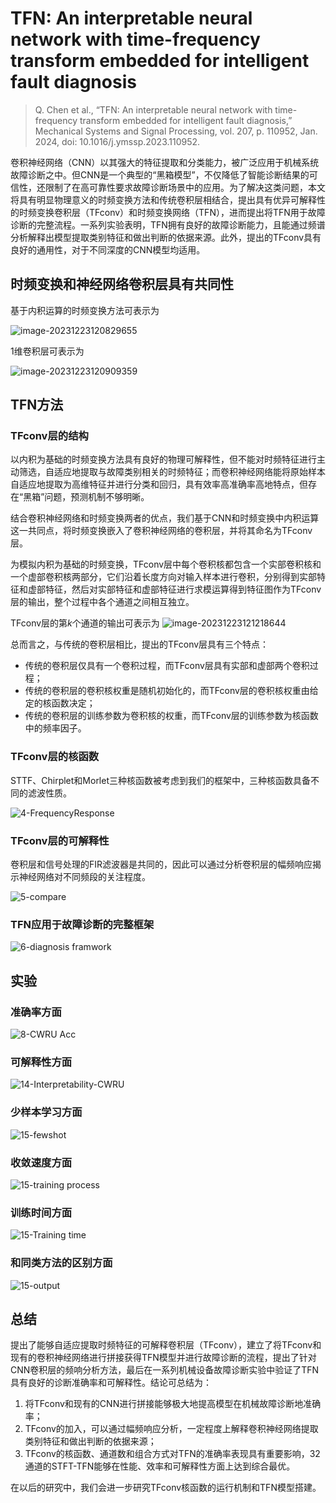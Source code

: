 # TFN: An interpretable neural network with time-frequency transform embedded for intelligent fault diagnosis


> Q. Chen et al., “TFN: An interpretable neural network with time-frequency transform embedded for intelligent fault diagnosis,” Mechanical Systems and Signal Processing, vol. 207, p. 110952, Jan. 2024, doi: 10.1016/j.ymssp.2023.110952.


卷积神经网络（CNN）以其强大的特征提取和分类能力，被广泛应用于机械系统故障诊断之中。但CNN是一个典型的“黑箱模型”，不仅降低了智能诊断结果的可信性，还限制了在高可靠性要求故障诊断场景中的应用。为了解决这类问题，本文将具有明显物理意义的时频变换方法和传统卷积层相结合，提出具有优异可解释性的时频变换卷积层（TFconv）和时频变换网络（TFN），进而提出将TFN用于故障诊断的完整流程。一系列实验表明，TFN拥有良好的故障诊断能力，且能通过频谱分析解释出模型提取类别特征和做出判断的依据来源。此外，提出的TFconv具有良好的通用性，对于不同深度的CNN模型均适用。

## 时频变换和神经网络卷积层具有共同性

基于内积运算的时频变换方法可表示为

![image-20231223120829655](.images/image-20231223120829655.png)

1维卷积层可表示为

![image-20231223120909359](.images/image-20231223120909359.png)

## TFN方法

### TFconv层的结构

以内积为基础的时频变换方法具有良好的物理可解释性，但不能对时频特征进行主动筛选，自适应地提取与故障类别相关的时频特征；而卷积神经网络能将原始样本自适应地提取为高维特征并进行分类和回归，具有效率高准确率高地特点，但存在“黑箱”问题，预测机制不够明晰。

结合卷积神经网络和时频变换两者的优点，我们基于CNN和时频变换中内积运算这一共同点，将时频变换嵌入了卷积神经网络的卷积层，并将其命名为TFconv层。

为模拟内积为基础的时频变换，TFconv层中每个卷积核都包含一个实部卷积核和一个虚部卷积核两部分，它们沿着长度方向对输入样本进行卷积，分别得到实部特征和虚部特征，然后对实部特征和虚部特征进行求模运算得到特征图作为TFconv层的输出，整个过程中各个通道之间相互独立。

TFconv层的第$k$个通道的输出可表示为
![image-20231223121218644](.images/image-20231223121218644.png)

总而言之，与传统的卷积层相比，提出的TFconv层具有三个特点：

* 传统的卷积层仅具有一个卷积过程，而TFconv层具有实部和虚部两个卷积过程；
* 传统的卷积层的卷积核权重是随机初始化的，而TFconv层的卷积核权重由给定的核函数决定；
* 传统的卷积层的训练参数为卷积核的权重，而TFconv层的训练参数为核函数中的频率因子。

### TFconv层的核函数

STTF、Chirplet和Morlet三种核函数被考虑到我们的框架中，三种核函数具备不同的滤波性质。

![4-FrequencyResponse](.images/4-FrequencyResponse.jpg)

### TFconv层的可解释性

卷积层和信号处理的FIR滤波器是共同的，因此可以通过分析卷积层的幅频响应揭示神经网络对不同频段的关注程度。

![5-compare](.images/5-compare.jpg)

### TFN应用于故障诊断的完整框架

![6-diagnosis framwork](.images/6-diagnosis%20framwork.jpg)

## 实验

### 准确率方面

![8-CWRU Acc](.images/8-CWRU%20Acc.jpg)

### 可解释性方面

![14-Interpretability-CWRU](.images/14-Interpretability-CWRU.jpg)

### 少样本学习方面

![15-fewshot](.images/15-fewshot.jpg)

### 收敛速度方面

![15-training process](.images/15-training%20process.jpg)

### 训练时间方面

![15-Training time](.images/15-Training%20time.jpg)

### 和同类方法的区别方面

![15-output](.images/15-output.jpg)

## 总结

提出了能够自适应提取时频特征的可解释卷积层（TFconv），建立了将TFconv和现有的卷积神经网络进行拼接获得TFN模型并进行故障诊断的流程，提出了针对CNN卷积层的频响分析方法，最后在一系列机械设备故障诊断实验中验证了TFN具有良好的诊断准确率和可解释性。结论可总结为：

1. 将TFconv和现有的CNN进行拼接能够极大地提高模型在机械故障诊断地准确率；
2.  TFconv的加入，可以通过幅频响应分析，一定程度上解释卷积神经网络提取类别特征和做出判断的依据来源；
3. TFconv的核函数、通道数和组合方式对TFN的准确率表现具有重要影响，32通道的STFT-TFN能够在性能、效率和可解释性方面上达到综合最优。

在以后的研究中，我们会进一步研究TFconv核函数的运行机制和TFN模型搭建。